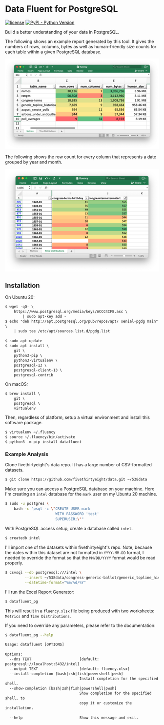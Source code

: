 # Data Fluent for PostgreSQL

[![license](http://img.shields.io/badge/license-MIT-red.svg?style=flat)](http://opensource.org/licenses/MIT)
[![PyPI - Python Version](https://img.shields.io/pypi/pyversions/datafluent.svg)](https://pypi.org/project/datafluent/)

Build a better understanding of your data in PostgreSQL.

The following shows an example report generated by this tool. It gives the numbers of rows, columns, bytes as well as human-friendly size counts for each table within a given PostgreSQL database.

![The Metrics Report](https://github.com/marklit/datafluent_pg/raw/main/example.png)

The following shows the row count for every column that represents a date grouped by year and month.

![The Time Distribution Report](https://github.com/marklit/datafluent_pg/raw/main/example2.png)

## Installation

On Ubuntu 20:

```
$ wget -qO- \
    https://www.postgresql.org/media/keys/ACCC4CF8.asc \
        | sudo apt-key add -
$ echo "deb http://apt.postgresql.org/pub/repos/apt/ xenial-pgdg main" \
    | sudo tee /etc/apt/sources.list.d/pgdg.list

$ sudo apt update
$ sudo apt install \
    git \
    python3-pip \
    python3-virtualenv \
    postgresql-13 \
    postgresql-client-13 \
    postgresql-contrib
```

On macOS:

```
$ brew install \
    git \
    postgresql \
    virtualenv
```

Then, regardless of platform, setup a virtual environment and install this software package.

```
$ virtualenv ~/.fluency
$ source ~/.fluency/bin/activate
$ python3 -m pip install datafluent
```

### Example Analysis

Clone fivethirtyeight's data repo. It has a large number of CSV-formatted datasets.

```bash
$ git clone https://github.com/fivethirtyeight/data.git ~/538data
```

Make sure you can access a PostgreSQL database on your machine. Here I'm creating an ``intel`` database for the ``mark`` user on my Ubuntu 20 machine.

```bash
$ sudo -u postgres \
    bash -c "psql -c \"CREATE USER mark
                       WITH PASSWORD 'test'
                       SUPERUSER;\""
```

With PostgreSQL access setup, create a database called ``intel``.

```bash
$ createdb intel
```

I'll import one of the datasets within fivethirtyeight's repo. Note, because the dates within this dataset are not formatted in ```YYYY-MM-DD``` format, I needed to override the format so that the ```MM/DD/YYYY``` format would be read properly.

```bash
$ csvsql --db postgresql:///intel \
         --insert ~/538data/congress-generic-ballot/generic_topline_historical.csv \
         --datetime-format="%m/%d/%Y"
```

I'll run the Excel Report Generator:


```bash
$ datafluent_pg
```

This will result in a ```fluency.xlsx``` file being produced with two worksheets: ```Metrics``` and ```Time Distributions```.

If you need to override any parameters, please refer to the documentation:

```bash
$ datafluent_pg --help
```

```
Usage: datafluent [OPTIONS]

Options:
  --dns TEXT                      [default: postgresql://localhost:5432/intel]
  --output TEXT                   [default: fluency.xlsx]
  --install-completion [bash|zsh|fish|powershell|pwsh]
                                  Install completion for the specified shell.
  --show-completion [bash|zsh|fish|powershell|pwsh]
                                  Show completion for the specified shell, to
                                  copy it or customize the installation.

  --help                          Show this message and exit.
```